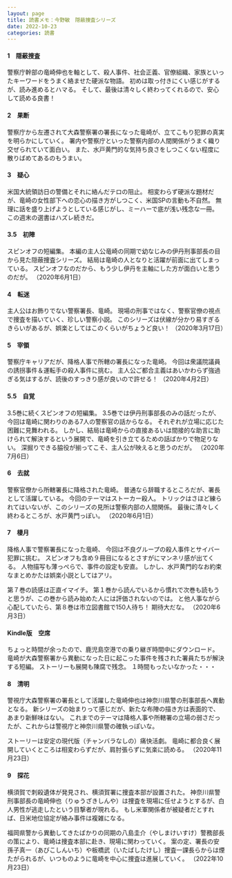 ```yaml
---
layout: page
title: 読書メモ：今野敏　隠蔽捜査シリーズ
date: 2022-10-23
categories: 読書
---
```

#### 1　隠蔽捜査

警察庁幹部の竜崎伸也を軸として、殺人事件、社会正義、官僚組織、家族といったキーワードをうまく絡ませた硬派な物語。
初めは取っ付きにくい感じがするが、読み進めるとハマる。
そして、最後は清々しく終わってくれるので、安心して読める良書！

#### 2　果断

警察庁から左遷されて大森警察署の署長になった竜崎が、立てこもり犯罪の真実を明らかにしていく。
署内や警察庁といった警察内部の人間関係がうまく織り交ぜられていて面白い。
また、水戸黄門的な気持ち良さをしつこくない程度に散りばめてあるのもうまい。

#### 3　疑心

米国大統領訪日の警備とそれに絡んだテロの阻止。
相変わらず硬派な題材だが、竜崎の女性部下への恋心の描き方がしつこく、米国SPの言動も不自然。
無理に話を盛り上げようとしている感じがし、ミーハーで底が浅い残念な一冊。
この週末の選書はハズレ続きだ。

#### 3.5　初陣

スピンオフの短編集。
本編の主人公竜崎の同期で幼なじみの伊丹刑事部長の目から見た隠蔽捜査シリーズ。
結局は竜崎の人となりと活躍が前面に出てしまっている。
スピンオフなのだから、もう少し伊丹を主軸にした方が面白いと思うのだが。
（2020年6月1日）

#### 4　転迷

主人公はお飾りでない警察署長、竜崎。
現場の刑事ではなく、警察官僚の視点で捜査を描いていく、珍しい警察小説。
このシリーズは伏線が分かり易すぎるきらいがあるが、娯楽としてはこのくらいがちょうど良い！
（2020年3月17日）

#### 5　宰領

警察庁キャリアだが、降格人事で所轄の署長になった竜崎。
今回は衆議院議員の誘拐事件＆運転手の殺人事件に挑む。
主人公ご都合主義はあいかわらず強過ぎる気はするが、読後のすっきり感が良いので許せる！
（2020年4月2日）

#### 5.5　自覚

3.5巻に続くスピンオフの短編集。
3.5巻では伊丹刑事部長のみの話だったが、今回は竜崎に関わりのある7人の警察官の話からなる。
それぞれが立場に応じた困難に見舞われる。
しかし、結局は竜崎からの直接あるいは間接的な助言に助けられて解決するという展開で、竜崎を引き立てるための話ばかりで物足りない。
深掘りできる脇役が揃ってこそ、主人公が映えると思うのだが。
（2020年7月6日）

#### 6　去就

警察官僚から所轄署長に降格された竜崎。
普通なら辞職するところだが、署長として活躍している。
今回のテーマはストーカー殺人。
トリックはさほど練られてはいないが、このシリーズの見所は警察内部の人間関係。
最後に清々しく終わるところが、水戸黄門っぽい。
（2020年6月1日）

#### 7　棲月

降格人事で警察署長になった竜崎、
今回は不良グループの殺人事件とサイバー犯罪に挑む。
スピンオフも含め９冊目になるとさすがにマンネリ感が出てくる。
人物描写も薄っぺらで、事件の設定も安直。
しかし、水戸黄門的なお約束なまとめかたは娯楽小説としてはアリ。

第７巻の読感は正直イマイチ。
第１巻から読んでいるから慣れで次巻も読もうと思うが、この巻から読み始めた人には評価されないのでは。
と他人事ながら心配していたら、第８巻は市立図書館で150人待ち！
期待大だな。
（2020年6月3日）

#### Kindle版　空席

ちょっと時間が余ったので、鹿児島空港での乗り継ぎ時間中にダウンロード。
竜崎が大森警察署から異動になった日に起こった事件を残された署員たちが解決する短編。
ストーリーも展開も陳腐で残念。
１時間もったいなかった・・・

#### 8　清明

警視庁大森警察署の署長として活躍した竜崎伸也は神奈川県警の刑事部長へ異動となる。
新シリーズの始まりって感じだが、新たな布陣の描き方は表面的で、あまり新鮮味はない。
これまでのテーマは降格人事や所轄署の立場の弱さだったが、これからは警視庁と神奈川県警の確執っぽいな。

ストーリーは安定の現代版（チャンバラなしの）痛快活劇。
竜崎に都合良く展開していくところは相変わらずだが、肩肘張らずに気楽に読める。
（2020年11月23日）

#### 9　探花

横須賀で刺殺遺体が発見され、横須賀署に捜査本部が設置された。
神奈川県警刑事部長の竜崎伸也（りゅうざきしんや）は捜査を現場に任せようとするが、白人男性が逃走したという目撃者が現れる。
もし米軍関係者が被疑者だとすれば、日米地位協定が絡み事件は複雑になる。

福岡県警から異動してきたばかりの同期の八島圭介（やしまけいすけ）警務部長の策により、竜崎は捜査本部に赴き、現場に関わっていく。
案の定、署長の安孫子真一（あびこしんいち）や板橋武（いたばしたけし）捜査一課長らからは煙たがられるが、いつものように竜崎を中心に捜査は進展していく。
（2022年10月23日）
